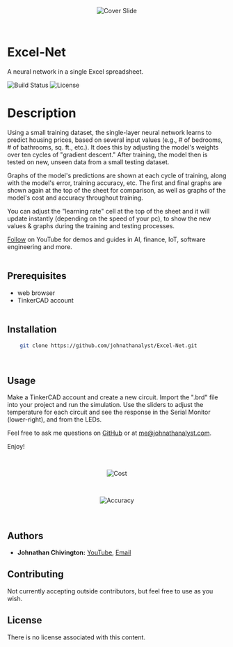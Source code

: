<p align="center">
	<img src='https://github.com/johnathanalyst/Excel-Net/blob/main/imgs/banner.png' alt='Cover Slide'/>
</p>
<br/>

# Excel-Net
A neural network in a single Excel spreadsheet.

![Build Status](https://img.shields.io/badge/build-Stable-green.svg)
![License](https://img.shields.io/badge/license-NONE-green.svg)
<br/>


# Description
Using a small training dataset, the single-layer neural network learns to predict housing prices, based on several input values (e.g., # of bedrooms, # of bathrooms, sq. ft., etc.). It does this by adjusting the model's weights over ten cycles of "gradient descent." After training, the model then is tested on new, unseen data from a small testing dataset.

Graphs of the model's predictions are shown at each cycle of training, along with the model's error, training accuracy, etc. The first and final graphs are shown again at the top of the sheet for comparison, as well as graphs of the model's cost and accuracy throughout training.

You can adjust the "learning rate" cell at the top of the sheet and it will update instantly (depending on the speed of your pc), to show the new values & graphs during the training and testing processes.

[Follow](https://www.youtube.com/@johnathanalyst?sub_confirmation=1) on YouTube for demos and guides in AI, finance, IoT, software engineering and more.
<br/><br/>


## Prerequisites
* web browser
* TinkerCAD account
<br/><br/>


## Installation
```bash
	git clone https://github.com/johnathanalyst/Excel-Net.git
```
<br/>


## Usage
Make a TinkerCAD account and create a new circuit. Import the ".brd" file into your project and run the simulation. Use the sliders to adjust the temperature for each circuit and see the response in the Serial Monitor (lower-right), and from the LEDs.

Feel free to ask me questions on [GitHub](https://github.com/johnathanalyst) or at me@johnathanalyst.com.

Enjoy!

<br/>
<p align="center">
	<img src='https://github.com/johnathanalyst/Excel-Net/blob/main/imgs/cost.png' alt='Cost'/>
</p><br/>

<p align="center">
	<img src='https://github.com/johnathanalyst/Excel-Net/blob/main/imgs/accuracy.png' alt='Accuracy'/>
</p>
<br/>


## Authors
* **Johnathan Chivington:** [YouTube](https://youtube.com/@johnathanalyst), [Email](me@johnathanalyst.com)

## Contributing
Not currently accepting outside contributors, but feel free to use as you wish.

## License
There is no license associated with this content.
<br/><br/>
